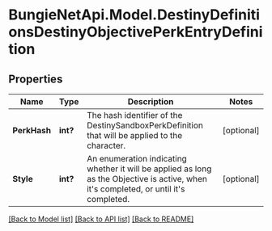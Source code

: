 # BungieNetApi.Model.DestinyDefinitionsDestinyObjectivePerkEntryDefinition
## Properties

Name | Type | Description | Notes
------------ | ------------- | ------------- | -------------
**PerkHash** | **int?** | The hash identifier of the DestinySandboxPerkDefinition that will be applied to the character. | [optional] 
**Style** | **int?** | An enumeration indicating whether it will be applied as long as the Objective is active, when it&#39;s completed, or until it&#39;s completed. | [optional] 

[[Back to Model list]](../README.md#documentation-for-models) [[Back to API list]](../README.md#documentation-for-api-endpoints) [[Back to README]](../README.md)

